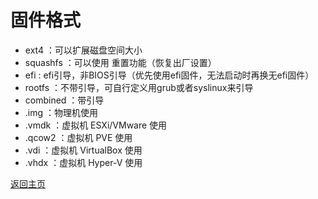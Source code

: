 # 固件格式

* ext4 ：可以扩展磁盘空间大小
* squashfs ：可以使用 重置功能（恢复出厂设置）
* efi : efi引导，非BIOS引导（优先使用efi固件，无法启动时再换无efi固件）   
* rootfs ：不带引导，可自行定义用grub或者syslinux来引导      
* combined ：带引导 
* .img ：物理机使用
* .vmdk ：虚拟机 ESXi/VMware 使用
* .qcow2 ：虚拟机 PVE 使用
* .vdi ：虚拟机 VirtualBox 使用
* .vhdx ：虚拟机 Hyper-V 使用

[返回主页](https://boduoyejieyi666.github.io/whonolikeboduoyejieyi/)        

